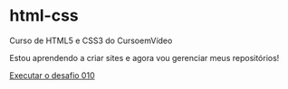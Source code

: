 # html-css
 Curso de HTML5 e CSS3 do CursoemVídeo

Estou aprendendo a criar sites e agora vou gerenciar meus repositórios!

<a href="a/Meus%20Desafios/d010/d010/android.html"> Executar o desafio 010